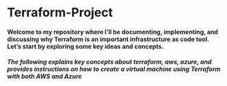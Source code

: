 # Terraform-Project

<h4> Welcome to my repository where I’ll be documenting, implementing, and discussing why Terraform is an important infrastructure as code tool. Let’s start by exploring some key ideas and concepts.</h4>

<h5>The following explains key concepts about terraform, aws, azure, and provides instructions on how to create a virtual machine using Terraform with both AWS and Azure </h5>
